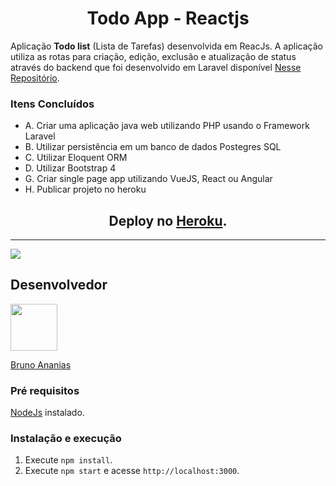 <h1 align="center">
Todo App - Reactjs
</h1>

Aplicação **Todo list** (Lista de Tarefas) desenvolvida em ReacJs. A aplicação utiliza as rotas para criação, edição, exclusão e atualização de status através do backend que foi desenvolvido em Laravel disponível [Nesse Repositório](https://github.com/brunoananias2/todo-app).

### Itens Concluídos
- A. Criar uma aplicação java web utilizando PHP usando o Framework Laravel
- B. Utilizar persistência em um banco de dados Postegres SQL
- C. Utilizar Eloquent ORM
- D. Utilizar Bootstrap 4
- G. Criar single page app utilizando VueJS, React ou Angular
- H. Publicar projeto no heroku
                


<h2 align="center">Deploy no <a href="https://brunoananias-todo-reactjs.herokuapp.com/">Heroku</a>.</h2>

<hr>

![](https://i.imgur.com/b4WSgSH.jpg)

## Desenvolvedor

[<img src="https://avatars1.githubusercontent.com/u/4417927?&v=4" width="75px;"/>](https://github.com/brunoananias2)

[Bruno Ananias](https://github.com/brunoananias2)

### Pré requisitos
[NodeJs](https://nodejs.org/) instalado.

### Instalação e execução

1. Execute `npm install`.<br />
2. Execute `npm start` e acesse `http://localhost:3000`.<br />

